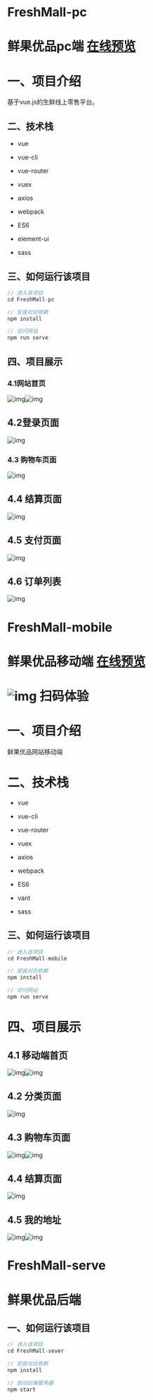 # FreshMall-pc

# 鲜果优品pc端 [在线预览](http://www.justic.store:8083/#/index)

# 一、项目介绍

基于vue.js的生鲜线上零售平台。

## 二、技术栈

- vue
- vue-cli

- vue-router
- vuex

- axios
- webpack

- ES6
- element-ui

- sass

## 三、如何运行该项目

```javascript
// 进入该项目
cd FreshMall-pc

// 安装对应依赖
npm install

// 访问网站
npm run serve
```

## 四、项目展示

### 4.1网站首页

![img](https://cdn.nlark.com/yuque/0/2022/png/21707377/1651065398022-456450fe-482e-494c-a6a4-b586529c979b.png)![img](https://cdn.nlark.com/yuque/0/2022/png/21707377/1651065445799-397c4a90-6dd3-4e4e-9af4-8507128c4691.png)

## 4.2登录页面

![img](https://cdn.nlark.com/yuque/0/2022/png/21707377/1651065491732-3d7c2226-68c5-45b4-b124-846c10bb9c33.png)

### 4.3 购物车页面

![img](https://cdn.nlark.com/yuque/0/2022/png/21707377/1651065536409-9645a932-41f9-4c53-8be7-0101a081b20e.png)

## 4.4 结算页面

![img](https://cdn.nlark.com/yuque/0/2022/png/21707377/1651065650865-a3c58d9f-a784-486e-ad45-cb562d6752ab.png)

## 4.5 支付页面

![img](https://cdn.nlark.com/yuque/0/2022/png/21707377/1651065687220-3ca42730-6bde-4cf1-85f8-12fa38ac6616.png)

## 4.6 订单列表

![img](https://cdn.nlark.com/yuque/0/2022/png/21707377/1651065718299-fd28b3e8-37f4-4ed4-8cb7-0db58e4f4cfd.png)



# FreshMall-mobile

# 鲜果优品移动端 [在线预览](http://www.justic.store:8084/#/home/index)

# ![img](https://cdn.nlark.com/yuque/0/2022/png/21707377/1651065918760-0bb301a7-33d8-4134-b42e-5a0bc528da49.png) 扫码体验

# 一、项目介绍

鲜果优品网站移动端



# 二、技术栈

- vue
- vue-cli

- vue-router
- vuex

- axios
- webpack

- ES6
- vant

- sass

## 三、如何运行该项目

```javascript
// 进入该项目
cd FreshMall-mobile

// 安装对应依赖
npm install

// 访问网站
npm run serve
```

# 四、项目展示

## 4.1 移动端首页

![img](https://cdn.nlark.com/yuque/0/2022/png/21707377/1651066093572-020aad5e-4ccf-420d-8e45-2c74885571af.png)![img](https://cdn.nlark.com/yuque/0/2022/png/21707377/1651066111868-5d9643a8-5714-4b88-99c2-95411dfbf3d6.png)

## 4.2 分类页面

![img](https://cdn.nlark.com/yuque/0/2022/png/21707377/1651066134858-14bb8aa0-4e58-43b6-9b73-4f39f878da6f.png)



## 4.3 购物车页面

![img](https://cdn.nlark.com/yuque/0/2022/png/21707377/1651066187416-4c11dbca-2bd2-4e33-9184-e6a2f82032f6.png)![img](https://cdn.nlark.com/yuque/0/2022/png/21707377/1651066202702-46441af3-c4b8-497e-b9a0-b989c38b91cf.png)

## 4.4 结算页面

![img](https://cdn.nlark.com/yuque/0/2022/png/21707377/1651066273847-f29b9c10-9216-4ffc-b56a-993d63b31483.png)



## 4.5 我的地址

![img](https://cdn.nlark.com/yuque/0/2022/png/21707377/1651066315468-0b51c7ba-91bd-48ba-a443-d397574f45c2.png)![img](https://cdn.nlark.com/yuque/0/2022/png/21707377/1651066326705-ceaf0cfa-b50b-48ea-8402-4f9e4d03b98c.png)



# FreshMall-serve

# 鲜果优品后端

## 一、如何运行该项目

```javascript
// 进入该项目
cd FreshMall-sever

// 安装对应依赖
npm install

// 启动后端服务器
npm start
```

## 
